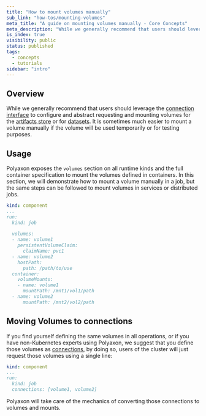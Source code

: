 ```yaml
---
title: "How to mount volumes manually"
sub_link: "how-tos/mounting-volumes"
meta_title: "A guide on mounting volumes manually - Core Concepts"
meta_description: "While we generally recommend that users should leverage the connection interface to configure and abstract requesting and mounting volumes, it's possible to mount volumes manually."
is_index: true
visibility: public
status: published
tags:
  - concepts
  - tutorials
sidebar: "intro"
---
```


## Overview

While we generally recommend that users should leverage the [connection interface](/docs/setup/connections/)
to configure and abstract requesting and mounting volumes for the [artifacts store](/integrations/artifacts/) or for [datasets](/integrations/data-stores/).
It is sometimes much easier to mount a volume manually if the volume will be used temporarily or for testing purposes.

## Usage

Polyaxon exposes the `volumes` section on all runtime kinds and the full container specification to mount the volumes defined in containers.
In this section, we will demonstrate how to mount a volume manually in a job, but the same steps can be followed to mount volumes in services or distributed jobs.

```yaml
kind: component
...
run:
  kind: job
  
  volumes:
  - name: volume1
    persistentVolumeClaim:
      claimName: pvc1
  - name: volume2
    hostPath:
      path: /path/to/use
  container:
    volumeMounts:
    - name: volume1
      mountPath: /mnt1/vol1/path
  - name: volume2
      mountPath: /mnt2/vol2/path
```

## Moving Volumes to connections

If you find yourself defining the same volumes in all operations, or if you have non-Kubernetes experts using Polyaxon, 
we suggest that you define those volumes as [connections](/integrations/data-on-pvc/), by doing so, 
users of the cluster will just request those volumes using a single line:

```yaml
kind: component
...
run:
  kind: job
  connections: [volume1, volume2]
```

Polyaxon will take care of the mechanics of converting those connections to volumes and mounts.
